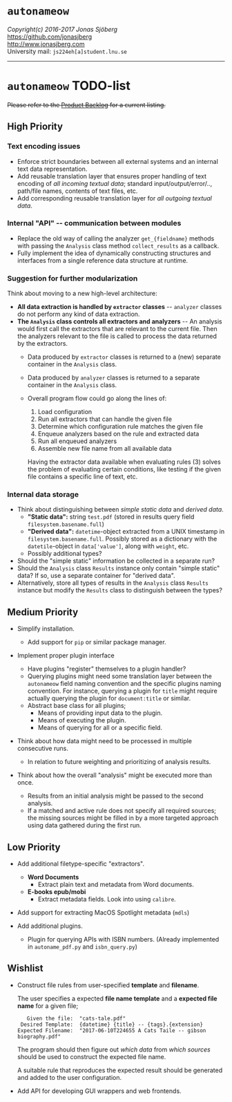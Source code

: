 `autonameow`
============
*Copyright(c) 2016-2017 Jonas Sjöberg*  
<https://github.com/jonasjberg>  
<http://www.jonasjberg.com>  
University mail: `js224eh[a]student.lnu.se`  

--------------------------------------------------------------------------------

`autonameow` TODO-list
======================

~~Please refer to the [Product
Backlog](https://github.com/1dv430/js224eh-project/wiki/backlog) for a current
listing.~~


High Priority
-------------

### Text encoding issues

* Enforce strict boundaries between all external systems and an internal text
  data representation.
* Add reusable translation layer that ensures proper handling of text encoding
  of *all incoming textual data*; standard input/output/error/.., path/file
  names, contents of text files, etc.
* Add corresponding reusable translation layer for *all outgoing textual data*.

### Internal "API" -- communication between modules

* Replace the old way of calling the analyzer `get_{fieldname}` methods
  with passing the `Analysis` class method `collect_results` as a callback.
* Fully implement the idea of dynamically constructing structures and
  interfaces from a single reference data structure at runtime.

### Suggestion for further modularization
Think about moving to a new high-level architecture:

* __All data extraction is handled by `extractor` classes__ --
  `analyzer` classes do not perform any kind of data extraction.
* __The `Analysis` class controls all extractors and analyzers__ --
  An analysis would first call the extractors that are relevant to the current
  file. Then the analyzers relevant to the file is called to process the data
  returned by the extractors.
    * Data produced by `extractor` classes is returned to a (new) separate
      container in the `Analysis` class.
    * Data produced by `analyzer` classes is returned to a separate
      container in the `Analysis` class.
    * Overall program flow could go along the lines of:
        1. Load configuration
        2. Run all extractors that can handle the given file
        3. Determine which configuration rule matches the given file
        4. Enqueue analyzers based on the rule and extracted data
        5. Run all enqueued analyzers
        6. Assemble new file name from all available data

        Having the extractor data available when evaluating rules (3) solves
        the problem of evaluating certain conditions, like testing if the
        given file contains a specific line of text, etc.

### Internal data storage

* Think about distinguishing between *simple static data* and *derived data*.
    * __"Static data":__ string `test.pdf`
      (stored in results query field `filesystem.basename.full`)
    * __"Derived data":__ `datetime`-object extracted from a UNIX timestamp
      in `filesystem.basename.full`. Possibly stored as a dictionary with
      the `datetile`-object in `data['value']`, along with `weight`, etc.
    * Possibly additional types?
* Should the "simple static" information be collected in a separate run?
* Should the `Analysis` class `Results` instance only contain "simple static"
  data? If so, use a separate container for "derived data".
* Alternatively, store all types of results in the `Analysis` class `Results`
  instance but modify the `Results` class to distinguish between the types?


Medium Priority
---------------

* Simplify installation.
    * Add support for `pip` or similar package manager.

* Implement proper plugin interface
    * Have plugins "register" themselves to a plugin handler?
    * Querying plugins might need some translation layer between the
      `autonameow` field naming convention and the specific plugins naming
      convention. For instance, querying a plugin for `title` might require
      actually querying the plugin for `document:title` or similar.
    * Abstract base class for all plugins;
        * Means of providing input data to the plugin.
        * Means of executing the plugin.
        * Means of querying for all or a specific field.

* Think about how data might need to be processed in multiple consecutive runs.
    * In relation to future weighting and prioritizing of analysis results.

* Think about how the overall "analysis" might be executed more than once.
    * Results from an initial analysis might be passed to the second analysis.
    * If a matched and active rule does not specify all required sources; the
      missing sources might be filled in by a more targeted approach using data
      gathered during the first run.



Low Priority
------------

* Add additional filetype-specific "extractors".
    * __Word Documents__
        * Extract plain text and metadata from Word documents.
    * __E-books epub/mobi__
        * Extract metadata fields. Look into using `calibre`.

* Add support for extracting MacOS Spotlight metadata (`mdls`)

* Add additional plugins.
    * Plugin for querying APIs with ISBN numbers.
      (Already implemented in `autoname_pdf.py` and `isbn_query.py`)


Wishlist
--------

* Construct file rules from user-specified __template__ and __filename__.

    The user specifies a expected __file name template__ and
    a __expected file name__ for a given file;

    ```
       Given the file:  "cats-tale.pdf"
     Desired Template:  {datetime} {title} -- {tags}.{extension}
    Expected Filename:  "2017-06-10T224655 A Cats Taile -- gibson biography.pdf"
    ```

    The program should then figure out *which data* from *which sources*
    should be used to construct the expected file name.

    A suitable rule that reproduces the expected result should be generated
    and added to the user configuration.

* Add API for developing GUI wrappers and web frontends.

